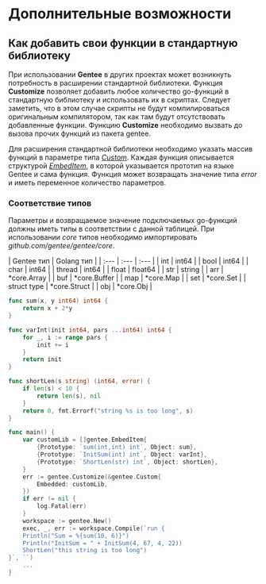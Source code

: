# Дополнительные возможности

## Как добавить свои функции в стандартную библиотеку

При использовании **Gentee** в других проектах может возникнуть потребность в расширении стандартной библиотеки. Функция **Customize** позволяет добавить любое количество go-функций в стандартную библиотеку и использовать их в скриптах. Следует заметить, что в этом случае скрипты не будут компилироваться оригинальным компилятором, так как там будут отсутствовать добавленные функции. Функцию **Customize** необходимо вызвать до вызова прочих функций из пакета gentee.

Для расширения стандартной библиотеки необходимо указать массив функций в параметрe типа [*Custom*](reference.md#type-custom). Каждая функция описывается структурой [*EmbedItem*](reference.md#type-embed-item), в которой указывается прототип на языке Gentee и сама функция. Функция может возвращать значение типа *error* и иметь переменное количество параметров.

### Соответствие типов

Параметры и возвращаемое значение подключаемых go-функций должны иметь типы в соответствии с данной таблицей. При использовании *core* типов необходимо импортировать *github.com/gentee/gentee/core*.

| Gentee тип | Golang тип |
| :--- | :--- | :--- |
| int | int64 |
| bool | int64 |
| char | int64 |
| thread | int64 |
| float | float64 |
| str | string |
| arr | *core.Array |
| buf | *core.Buffer |
| map | *core.Map |
| set | *core.Set |
| struct type | *core.Struct |
| obj | *core.Obj |

```go
func sum(x, y int64) int64 {
	return x + 2*y
}

func varInt(init int64, pars ...int64) int64 {
	for _, i := range pars {
		init += i
	}
	return init
}

func shortLen(s string) (int64, error) {
	if len(s) < 10 {
		return len(s), nil
	}
	return 0, fmt.Errorf("string %s is too long", s)
}

func main() {
    var customLib = []gentee.EmbedItem{
        {Prototype: `sum(int,int) int`, Object: sum},
        {Prototype: `InitSum(int) int`, Object: varInt},
        {Prototype: `ShortLen(str) int`, Object: shortLen},
    }
    err := gentee.Customize(&gentee.Custom{
		Embedded: customLib,
	})
	if err != nil {
		log.Fatal(err)
    }
    workspace := gentee.New()
    exec, _, err := workspace.Compile(`run {
    Println("Sum = %{sum(10, 6)}")
    Println("InitSum = " + InitSum(4, 67, 4, 22))
    ShortLen("this string is too long")
}`, ``)
    ...
}
```